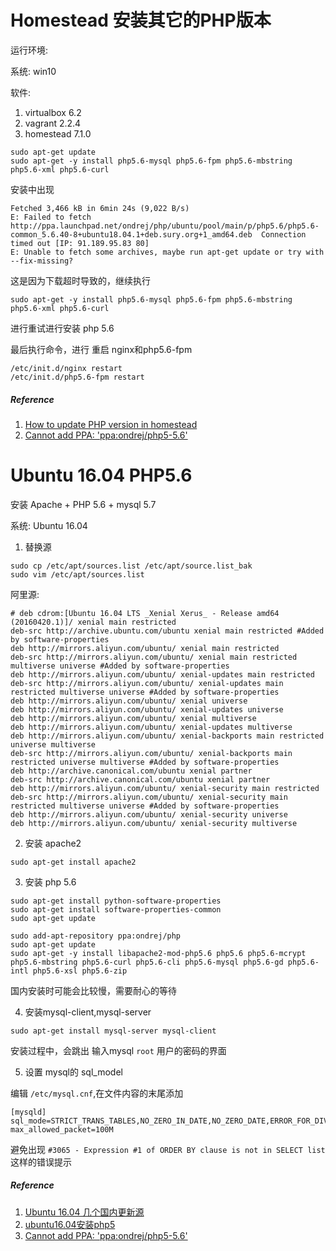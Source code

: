 # Homestead 安装其它的PHP版本

运行环境:

系统: win10

软件: 

1. virtualbox 6.2
2. vagrant 2.2.4 
3. homestead 7.1.0 

```
sudo apt-get update
sudo apt-get -y install php5.6-mysql php5.6-fpm php5.6-mbstring php5.6-xml php5.6-curl
```

安装中出现
```
Fetched 3,466 kB in 6min 24s (9,022 B/s)                                                                                       
E: Failed to fetch http://ppa.launchpad.net/ondrej/php/ubuntu/pool/main/p/php5.6/php5.6-common_5.6.40-8+ubuntu18.04.1+deb.sury.org+1_amd64.deb  Connection timed out [IP: 91.189.95.83 80]
E: Unable to fetch some archives, maybe run apt-get update or try with --fix-missing?
```

这是因为下载超时导致的，继续执行

```
sudo apt-get -y install php5.6-mysql php5.6-fpm php5.6-mbstring php5.6-xml php5.6-curl
```

进行重试进行安装 php 5.6

最后执行命令，进行 重启 nginx和php5.6-fpm

```
/etc/init.d/nginx restart
/etc/init.d/php5.6-fpm restart
```

##### Reference

1. [How to update PHP version in homestead](https://stackoverflow.com/a/40103584)
2. [Cannot add PPA: 'ppa:ondrej/php5-5.6'](https://stackoverflow.com/a/40677790)



# Ubuntu 16.04 PHP5.6



安装 Apache + PHP 5.6 + mysql 5.7

系统: Ubuntu 16.04

1. 替换源

```
sudo cp /etc/apt/sources.list /etc/apt/source.list_bak
sudo vim /etc/apt/sources.list
```

阿里源:

```
# deb cdrom:[Ubuntu 16.04 LTS _Xenial Xerus_ - Release amd64 (20160420.1)]/ xenial main restricted
deb-src http://archive.ubuntu.com/ubuntu xenial main restricted #Added by software-properties
deb http://mirrors.aliyun.com/ubuntu/ xenial main restricted
deb-src http://mirrors.aliyun.com/ubuntu/ xenial main restricted multiverse universe #Added by software-properties
deb http://mirrors.aliyun.com/ubuntu/ xenial-updates main restricted
deb-src http://mirrors.aliyun.com/ubuntu/ xenial-updates main restricted multiverse universe #Added by software-properties
deb http://mirrors.aliyun.com/ubuntu/ xenial universe
deb http://mirrors.aliyun.com/ubuntu/ xenial-updates universe
deb http://mirrors.aliyun.com/ubuntu/ xenial multiverse
deb http://mirrors.aliyun.com/ubuntu/ xenial-updates multiverse
deb http://mirrors.aliyun.com/ubuntu/ xenial-backports main restricted universe multiverse
deb-src http://mirrors.aliyun.com/ubuntu/ xenial-backports main restricted universe multiverse #Added by software-properties
deb http://archive.canonical.com/ubuntu xenial partner
deb-src http://archive.canonical.com/ubuntu xenial partner
deb http://mirrors.aliyun.com/ubuntu/ xenial-security main restricted
deb-src http://mirrors.aliyun.com/ubuntu/ xenial-security main restricted multiverse universe #Added by software-properties
deb http://mirrors.aliyun.com/ubuntu/ xenial-security universe
deb http://mirrors.aliyun.com/ubuntu/ xenial-security multiverse
```

2. 安装 apache2

```
sudo apt-get install apache2
```

3. 安装 php 5.6

```
sudo apt-get install python-software-properties
sudo apt-get install software-properties-common
sudo apt-get update

sudo add-apt-repository ppa:ondrej/php
sudo apt-get update
sudo apt-get -y install libapache2-mod-php5.6 php5.6 php5.6-mcrypt php5.6-mbstring php5.6-curl php5.6-cli php5.6-mysql php5.6-gd php5.6-intl php5.6-xsl php5.6-zip
```

国内安装时可能会比较慢，需要耐心的等待


4. 安装mysql-client,mysql-server

```
sudo apt-get install mysql-server mysql-client
```

安装过程中，会跳出 输入mysql `root` 用户的密码的界面

5. 设置 mysql的 sql_model

编辑 `/etc/mysql.cnf`,在文件内容的末尾添加

```
[mysqld]
sql_mode=STRICT_TRANS_TABLES,NO_ZERO_IN_DATE,NO_ZERO_DATE,ERROR_FOR_DIVISION_BY_ZERO,NO_AUTO_CREATE_USER,NO_ENGINE_SUBSTITUTION
max_allowed_packet=100M
```

避免出现 `#3065 - Expression #1 of ORDER BY clause is not in SELECT list` 这样的错误提示


##### Reference

1. [Ubuntu 16.04 几个国内更新源](https://www.cnblogs.com/bovenson/p/5752213.html)
2. [ubuntu16.04安装php5](https://www.cnblogs.com/yxhblogs/p/5842568.html)
3. [Cannot add PPA: 'ppa:ondrej/php5-5.6'](https://stackoverflow.com/a/40677790)